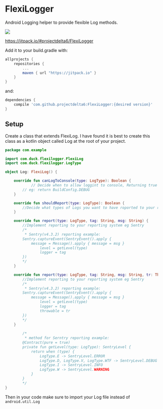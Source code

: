 # FlexiLogger

Android Logging helper to provide flexible Log methods.

[![](https://jitpack.io/v/projectdelta6/FlexiLogger.svg)](https://jitpack.io/#projectdelta6/FlexiLogger)

https://jitpack.io/#projectdelta6/FlexiLogger

Add it to your build.gradle with:
```gradle
allprojects {
    repositories {
        ...
        maven { url "https://jitpack.io" }
    }
}
```
and:

```gradle
dependencies {
    compile 'com.github.projectdelta6:FlexiLogger:{desired version}'
}
```

## Setup
Create a class that extends FlexiLog.  I have found it is best to create this class as a kotlin object called Log at the root of your project. 
```kotlin
package com.example

import com.duck.flexilogger.FlexiLog
import com.duck.flexilogger.LogType

object Log: FlexiLog() {

	override fun canLogToConsole(type: LogType): Boolean {
        	// Decide when to allow loggint to console, Returning true here will pass the Log through to android.util.Log
		// eg: return BuildConfig.DEBUG
	}

	override fun shouldReport(type: LogType): Boolean {
		//Decide what types of Logs you want to have roported to your reporting system, returning true here will call one of the report(...) methods
	}

	override fun report(type: LogType, tag: String, msg: String) {
		//Implement reporting to your reporting system eg Sentry
		/*
		 * Sentry(v4.3.2) reporting example:
		Sentry.captureEvent(SentryEvent().apply {
		   	message = Message().apply { message = msg }
		    	level = getLevel(type)
		    	logger = tag
		})
		*/
	}

	override fun report(type: LogType, tag: String, msg: String, tr: Throwable) {
		//Implement reporting to your reporting system eg Sentry
		/*
		 * Sentry(v4.3.2) reporting example:
		Sentry.captureEvent(SentryEvent().apply {
		   	message = Message().apply { message = msg }
		    	level = getLevel(type)
		    	logger = tag
		    	throwable = tr
		})
		*/
	}
    
    	/*
    	 * method for Serntry reporting example:
    	@Contract(pure = true)
    	private fun getLevel(type: LogType): SentryLevel {
	    	return when (type) {
	    		LogType.E -> SentryLevel.ERROR
	    		LogType.D, LogType.V, LogType.WTF -> SentryLevel.DEBUG
	    		LogType.I -> SentryLevel.INFO
	    		LogType.W -> SentryLevel.WARNING
	    	}
    	}
    	*/
}
```

Then in your code make sure to import your Log file instead of `android.util.Log`
